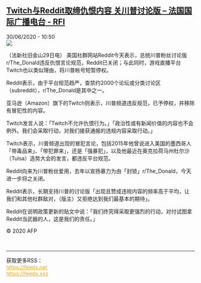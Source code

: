 <!--1593510885000-->
[Twitch与Reddit取缔仇恨内容 关川普讨论版 – 法国国际广播电台 - RFI](http://www.rfi.fr//cn/contenu/20200630-twitch%E4%B8%8Ereddit%E5%8F%96%E7%BC%94%E4%BB%87%E6%81%A8%E5%86%85%E5%AE%B9-%E5%85%B3%E5%B7%9D%E6%99%AE%E8%AE%A8%E8%AE%BA%E7%89%88)
------

<div>30/06/2020 - 10:50</div><img src="https://s.rfi.fr/media/display/d392bb7e-bab3-11ea-8392-005056bff430/w:310/p:16x9/int0015b.200630165003.jpg"><div class="t-content__body u-clearfix"><div class="m-interstitial"></div><p>（法新社旧金山29日电）    美国社群网站Reddit今天表示，总统川普粉丝讨论版r/The_Donald违反仇恨言论规范，Reddit已关闭；与此同时，游戏直播平台Twitch也以类似理由，将川普帐号短暂停权。</p><p>    Reddit表示，由于平台规范趋严，查禁约2000个论坛或分类讨论区（subreddit），r/The_Donald是其中之一。</p><p>    亚马逊（Amazon）旗下的Twitch则表示，川普频道违反规范，已予停权，并移除有冒犯性的内容。</p><p>    Twitch发言人说：「Twitch不允许仇恨行为。」「政治性或有新闻价值的内容也不会例外。我们会采取行动，对我们接获通报的违规内容采取行动。」</p><p>    Twitch表示，川普频道出现的冒犯言论，包括2015年他曾说进入美国的墨西哥人「带毒品来」、「带犯罪来」，还是「强暴犯」，以及他最近在奥克拉荷马州杜尔沙（Tulsa）造势大会的发言，都违反平台规范。</p><p>    Reddit向来为川普粉丝爱用，去年以宣扬暴力为由「封锁」r/The_Donald，今天进一步将之关闭。</p><p>    Reddit表示，长期支持川普的讨论版「出现且赞成违规内容的频率高于平均，让我们和其他社群敌对，（版主）又拒绝达到我们最基本的期待」。</p><p>    Reddit在说明政策更新的贴文中说：「我们终究得采取更强烈的行动，对付试图拿Reddit当武器的人，这是我们的责任。」</p><p class="t-copyright">© 2020 AFP</p>        </div><br><hr><div>获取更多RSS：<br><a href="https://feedx.net" style="color:orange" target="_blank">https://feedx.net</a> <br><a href="https://feedx.xyz" style="color:orange" target="_blank">https://feedx.xyz</a><br></div>
